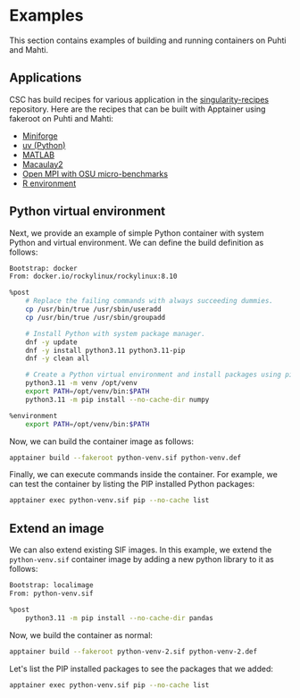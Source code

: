 # Examples

This section contains examples of building and running containers on Puhti and Mahti.

## Applications

CSC has build recipes for various application in the [singularity-recipes](https://github.com/CSCfi/singularity-recipes) repository.
Here are the recipes that can be built with Apptainer using fakeroot on Puhti and Mahti:

- [Miniforge](https://github.com/CSCfi/singularity-recipes/tree/main/miniforge)
- [uv (Python)](https://github.com/CSCfi/singularity-recipes/tree/main/python-uv)
- [MATLAB](https://github.com/CSCfi/singularity-recipes/tree/main/matlab/r2024b)
- [Macaulay2](https://github.com/CSCfi/singularity-recipes/tree/main/macaulay2)
- [Open MPI with OSU micro-benchmarks](https://github.com/CSCfi/singularity-recipes/tree/main/openmpi)
- [R environment](https://github.com/CSCfi/singularity-recipes/tree/main/r-env-singularity/4.5.1-fakeroot)

## Python virtual environment

Next, we provide an example of simple Python container with system Python and virtual environment.
We can define the build definition as follows:

```sh title="python-venv.def"
Bootstrap: docker
From: docker.io/rockylinux/rockylinux:8.10

%post
    # Replace the failing commands with always succeeding dummies.
    cp /usr/bin/true /usr/sbin/useradd
    cp /usr/bin/true /usr/sbin/groupadd

    # Install Python with system package manager.
    dnf -y update
    dnf -y install python3.11 python3.11-pip
    dnf -y clean all

    # Create a Python virtual environment and install packages using pip.
    python3.11 -m venv /opt/venv
    export PATH=/opt/venv/bin:$PATH
    python3.11 -m pip install --no-cache-dir numpy

%environment
    export PATH=/opt/venv/bin:$PATH
```

Now, we can build the container image as follows:

```bash
apptainer build --fakeroot python-venv.sif python-venv.def
```

Finally, we can execute commands inside the container.
For example, we can test the container by listing the PIP installed Python packages:

```bash
apptainer exec python-venv.sif pip --no-cache list
```

## Extend an image

We can also extend existing SIF images.
In this example, we extend the `python-venv.sif` container image by adding a new python library to it as follows:

```sh title="python-venv-2.def"
Bootstrap: localimage
From: python-venv.sif

%post
    python3.11 -m pip install --no-cache-dir pandas
```

Now, we build the container as normal:

```bash
apptainer build --fakeroot python-venv-2.sif python-venv-2.def
```

Let's list the PIP installed packages to see the packages that we added:

```bash
apptainer exec python-venv.sif pip --no-cache list
```
